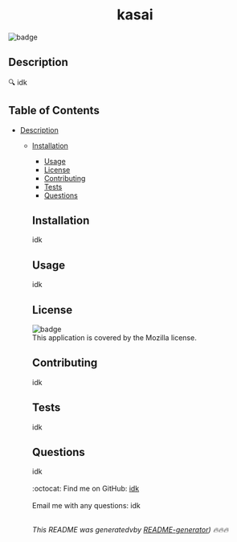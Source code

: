 
<h1 align="center">kasai </h1>
    
![badge](https://img.shields.io/badge/license-Mozilla-brightgreen)<br />
    
 ## Description
 🔍 idk
    
 ## Table of Contents
- [Description](#description)
  - [Installation](#installation)
    - [Usage](#usage)
    - [License](#license)
    - [Contributing](#contributing)
    - [Tests](#tests)
    - [Questions](#questions)
    
    ## Installation
     idk
    
    ## Usage
     idk
    
    ## License
    ![badge](https://img.shields.io/badge/license-Mozilla-brightgreen)
    <br />
    This application is covered by the Mozilla license. 
    
    ## Contributing
     idk
    
    ## Tests
     idk
    
    ## Questions
     idk<br />
    <br />
    :octocat: Find me on GitHub: [idk](https://github.com/idk)<br />
    <br />
    Email me with any questions: idk<br /><br />
    
    _This README was generatedvby [README-generator](https://github.com/kasaipreston)) 🔥🔥🔥_
      